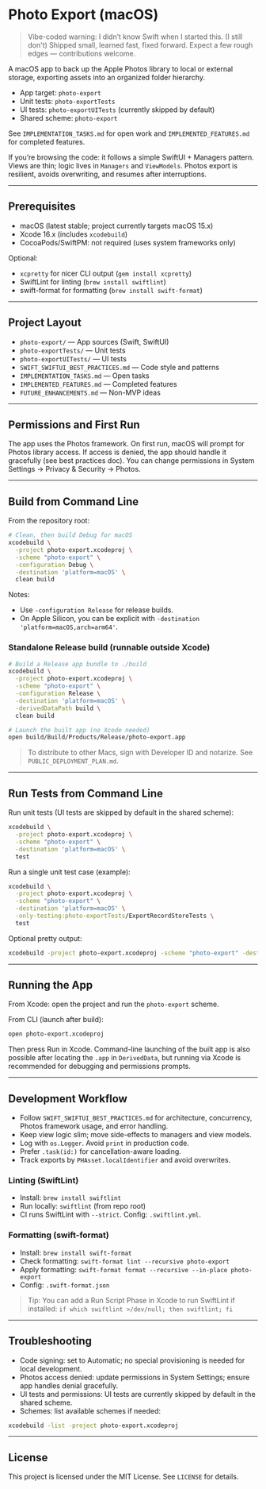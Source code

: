 # Photo Export (macOS)

> Vibe-coded warning: I didn’t know Swift when I started this. (I still don't) Shipped small, learned fast, fixed forward. Expect a few rough edges — contributions welcome.

A macOS app to back up the Apple Photos library to local or external storage, exporting assets into an organized folder hierarchy.

- App target: `photo-export`
- Unit tests: `photo-exportTests`
- UI tests: `photo-exportUITests` (currently skipped by default)
- Shared scheme: `photo-export`

See `IMPLEMENTATION_TASKS.md` for open work and `IMPLEMENTED_FEATURES.md` for completed features.

If you’re browsing the code: it follows a simple SwiftUI + Managers pattern. Views are thin; logic lives in `Managers` and `ViewModels`. Photos export is resilient, avoids overwriting, and resumes after interruptions.

---

## Prerequisites

- macOS (latest stable; project currently targets macOS 15.x)
- Xcode 16.x (includes `xcodebuild`)
- CocoaPods/SwiftPM: not required (uses system frameworks only)

Optional:
- `xcpretty` for nicer CLI output (`gem install xcpretty`)
- SwiftLint for linting (`brew install swiftlint`)
- swift-format for formatting (`brew install swift-format`)

---

## Project Layout

- `photo-export/` — App sources (Swift, SwiftUI)
- `photo-exportTests/` — Unit tests
- `photo-exportUITests/` — UI tests
- `SWIFT_SWIFTUI_BEST_PRACTICES.md` — Code style and patterns
- `IMPLEMENTATION_TASKS.md` — Open tasks
- `IMPLEMENTED_FEATURES.md` — Completed features
- `FUTURE_ENHANCEMENTS.md` — Non-MVP ideas

---

## Permissions and First Run

The app uses the Photos framework. On first run, macOS will prompt for Photos library access. If access is denied, the app should handle it gracefully (see best practices doc). You can change permissions in System Settings → Privacy & Security → Photos.

---

## Build from Command Line

From the repository root:

```bash
# Clean, then build Debug for macOS
xcodebuild \
  -project photo-export.xcodeproj \
  -scheme "photo-export" \
  -configuration Debug \
  -destination 'platform=macOS' \
  clean build
```

Notes:
- Use `-configuration Release` for release builds.
- On Apple Silicon, you can be explicit with `-destination 'platform=macOS,arch=arm64'`.

### Standalone Release build (runnable outside Xcode)

```bash
# Build a Release app bundle to ./build
xcodebuild \
  -project photo-export.xcodeproj \
  -scheme "photo-export" \
  -configuration Release \
  -destination 'platform=macOS' \
  -derivedDataPath build \
  clean build

# Launch the built app (no Xcode needed)
open build/Build/Products/Release/photo-export.app
```

> To distribute to other Macs, sign with Developer ID and notarize. See `PUBLIC_DEPLOYMENT_PLAN.md`.

---

## Run Tests from Command Line

Run unit tests (UI tests are skipped by default in the shared scheme):

```bash
xcodebuild \
  -project photo-export.xcodeproj \
  -scheme "photo-export" \
  -destination 'platform=macOS' \
  test
```

Run a single unit test case (example):

```bash
xcodebuild \
  -project photo-export.xcodeproj \
  -scheme "photo-export" \
  -destination 'platform=macOS' \
  -only-testing:photo-exportTests/ExportRecordStoreTests \
  test
```

Optional pretty output:

```bash
xcodebuild -project photo-export.xcodeproj -scheme "photo-export" -destination 'platform=macOS' test | xcpretty
```

---

## Running the App

From Xcode: open the project and run the `photo-export` scheme.

From CLI (launch after build):

```bash
open photo-export.xcodeproj
```

Then press Run in Xcode. Command-line launching of the built app is also possible after locating the `.app` in `DerivedData`, but running via Xcode is recommended for debugging and permissions prompts.

---

## Development Workflow

- Follow `SWIFT_SWIFTUI_BEST_PRACTICES.md` for architecture, concurrency, Photos framework usage, and error handling.
- Keep view logic slim; move side-effects to managers and view models.
- Log with `os.Logger`. Avoid `print` in production code.
- Prefer `.task(id:)` for cancellation-aware loading.
- Track exports by `PHAsset.localIdentifier` and avoid overwrites.

### Linting (SwiftLint)
- Install: `brew install swiftlint`
- Run locally: `swiftlint` (from repo root)
- CI runs SwiftLint with `--strict`. Config: `.swiftlint.yml`.

### Formatting (swift-format)
- Install: `brew install swift-format`
- Check formatting: `swift-format lint --recursive photo-export`
- Apply formatting: `swift-format format --recursive --in-place photo-export`
- Config: `.swift-format.json`

> Tip: You can add a Run Script Phase in Xcode to run SwiftLint if installed:
> `if which swiftlint >/dev/null; then swiftlint; fi`

---

## Troubleshooting

- Code signing: set to Automatic; no special provisioning is needed for local development.
- Photos access denied: update permissions in System Settings; ensure app handles denial gracefully.
- UI tests and permissions: UI tests are currently skipped by default in the shared scheme.
- Schemes: list available schemes if needed:

```bash
xcodebuild -list -project photo-export.xcodeproj
```

---

## License

This project is licensed under the MIT License. See `LICENSE` for details.
